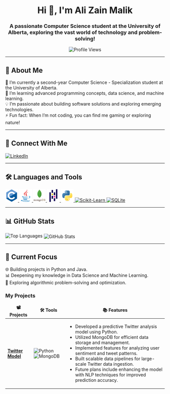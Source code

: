 <h1 align="center">Hi 👋, I'm Ali Zain Malik</h1>
<h3 align="center">A passionate Computer Science student at the University of Alberta, exploring the vast world of technology and problem-solving!</h3>

<p align="center">
  <img src="https://komarev.com/ghpvc/?username=ifdes&label=Profile%20views&color=0e75b6&style=flat" alt="Profile Views" />
</p>

---

<h2 align="left">🌟 About Me</h2>
<p>
  🔭 I’m currently a second-year Computer Science - Specialization student at the University of Alberta.<br>
  🌱 I’m learning advanced programming concepts, data science, and machine learning.<br>
  💡 I’m passionate about building software solutions and exploring emerging technologies.<br>
  ⚡ Fun fact: When I’m not coding, you can find me gaming or exploring nature!
</p>

---

<h2 align="left">🤝 Connect With Me</h2>
<p align="left">
  <a href="https://www.linkedin.com/in/ali-zain-malik/" target="_blank">
    <img align="center" src="https://raw.githubusercontent.com/rahuldkjain/github-profile-readme-generator/master/src/images/icons/Social/linked-in-alt.svg" alt="LinkedIn" height="30" width="40" />
  </a>
</p>

---

<h2 align="left">🛠️ Languages and Tools</h2>
<p align="left">
  <a href="https://www.cprogramming.com/" target="_blank" rel="noreferrer"> 
    <img src="https://raw.githubusercontent.com/devicons/devicon/master/icons/c/c-original.svg" alt="C" width="40" height="40"/> 
  </a>
  <a href="https://www.java.com" target="_blank" rel="noreferrer"> 
    <img src="https://raw.githubusercontent.com/devicons/devicon/master/icons/java/java-original.svg" alt="Java" width="40" height="40"/> 
  </a>
  <a href="https://www.mongodb.com/" target="_blank" rel="noreferrer"> 
    <img src="https://raw.githubusercontent.com/devicons/devicon/master/icons/mongodb/mongodb-original-wordmark.svg" alt="MongoDB" width="40" height="40"/> 
  </a>
  <a href="https://pandas.pydata.org/" target="_blank" rel="noreferrer"> 
    <img src="https://raw.githubusercontent.com/devicons/devicon/2ae2a900d2f041da66e950e4d48052658d850630/icons/pandas/pandas-original.svg" alt="Pandas" width="40" height="40"/> 
  </a>
  <a href="https://www.python.org" target="_blank" rel="noreferrer"> 
    <img src="https://raw.githubusercontent.com/devicons/devicon/master/icons/python/python-original.svg" alt="Python" width="40" height="40"/> 
  </a>
  <a href="https://scikit-learn.org/" target="_blank" rel="noreferrer"> 
    <img src="https://upload.wikimedia.org/wikipedia/commons/0/05/Scikit_learn_logo_small.svg" alt="Scikit-Learn" width="40" height="40"/> 
  </a>
  <a href="https://www.sqlite.org/" target="_blank" rel="noreferrer"> 
    <img src="https://www.vectorlogo.zone/logos/sqlite/sqlite-icon.svg" alt="SQLite" width="40" height="40"/> 
  </a>
</p>

---

<h2 align="left">📊 GitHub Stats</h2>
<p align="left">
  <img align="left" src="https://github-readme-stats.vercel.app/api/top-langs?username=ifdes&show_icons=true&locale=en&layout=compact&theme=transparent" alt="Top Languages" />
</p>

<p>
  &nbsp;<img align="center" src="https://github-readme-stats.vercel.app/api?username=ifdes&show_icons=true&locale=en&theme=transparent" alt="GitHub Stats" />
</p>

---

<h2 align="left">🚀 Current Focus</h2>
<p>
  🌐 Building projects in Python and Java.<br>
  📊 Deepening my knowledge in Data Science and Machine Learning.<br>
  🧠 Exploring algorithmic problem-solving and optimization.<br>
</p>

<h3>My Projects</h3>
<table>
  <thead align="center">
    <tr border: none;>
      <td><b>📽️ Projects</b></td>
      <td><b>🛠️ Tools</b></td>
      <td><b>📚 Features</b></td>
    </tr>
  </thead>
  <tbody>
    <tr>
      <td><a href="https://github.com/IFDES/Twitter-Model"><b>Twitter Model</b></a></td>
      <td>
        <img alt="Python" src="https://img.shields.io/badge/python-3670A0?style=for-the-badge&logo=python&logoColor=ffdd54" />
        <img alt="MongoDB" src="https://img.shields.io/badge/MongoDB-4EA94B?style=for-the-badge&logo=mongodb&logoColor=white" />
      </td>
      <td>
        <ul>
          <li>Developed a predictive Twitter analysis model using Python.</li>
          <li>Utilized MongoDB for efficient data storage and management.</li>
          <li>Implemented features for analyzing user sentiment and tweet patterns.</li>
          <li>Built scalable data pipelines for large-scale Twitter data ingestion.</li>
          <li>Future plans include enhancing the model with NLP techniques for improved prediction accuracy.</li>
        </ul>
      </td>
    </tr>
  </tbody>
</table>
